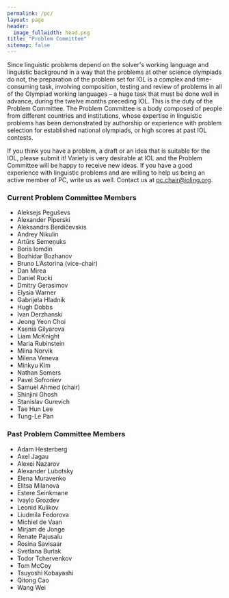```yaml
---
permalink: /pc/
layout: page
header:
  image_fullwidth: head.png
title: "Problem Committee"
sitemap: false
---
```

Since linguistic problems depend on the solver's working language and linguistic background in a way that the problems at other science olympiads do not, the preparation of the problem set for IOL is a complex and time-consuming task, involving composition, testing and review of problems in all of the Olympiad working languages – a huge task that must be done well in advance, during the twelve months preceding IOL. This is the duty of the Problem Committee. The Problem Committee is a body composed of people from different countries and institutions, whose expertise in linguistic problems has been demonstrated by authorship or experience with problem selection for established national olympiads, or high scores at past IOL contests.

If you think you have a problem, a draft or an idea that is suitable for the IOL, please submit it! Variety is very desirable at IOL and the Problem Committee will be happy to receive new ideas. If you have a good experience with linguistic problems and are willing to help us being an active member of PC, write us as well. Contact us at [pc.chair@ioling.org](mailto:pc.chair@ioling.org).

### Current Problem Committee Members
* Aleksejs Peguševs
* Alexander Piperski
* Aleksandrs Berdičevskis
* Andrey Nikulin
* Artūrs Semeņuks
* Boris Iomdin
* Bozhidar Bozhanov
* Bruno L’Astorina (vice-chair)
* Dan Mirea
* Daniel Rucki
* Dmitry Gerasimov
* Elysia Warner
* Gabrijela Hladnik
* Hugh Dobbs
* Ivan Derzhanski
* Jeong Yeon Choi
* Ksenia Gilyarova
* Liam McKnight
* Maria Rubinstein
* Miina Norvik
* Milena Veneva
* Minkyu Kim
* Nathan Somers
* Pavel Sofroniev
* Samuel Ahmed (chair)
* Shinjini Ghosh
* Stanislav Gurevich
* Tae Hun Lee
* Tung-Le Pan

### Past Problem Committee Members
* Adam Hesterberg
* Axel Jagau
* Alexei Nazarov
* Alexander Lubotsky
* Elena Muravenko
* Elitsa Milanova
* Estere Seinkmane
* Ivaylo Grozdev
* Leonid Kulikov
* Liudmila Fedorova
* Michiel de Vaan
* Mirjam de Jonge
* Renate Pajusalu
* Rosina Savisaar
* Svetlana Burlak
* Todor Tchervenkov
* Tom McCoy
* Tsuyoshi Kobayashi
* Qitong Cao
* Wang Wei